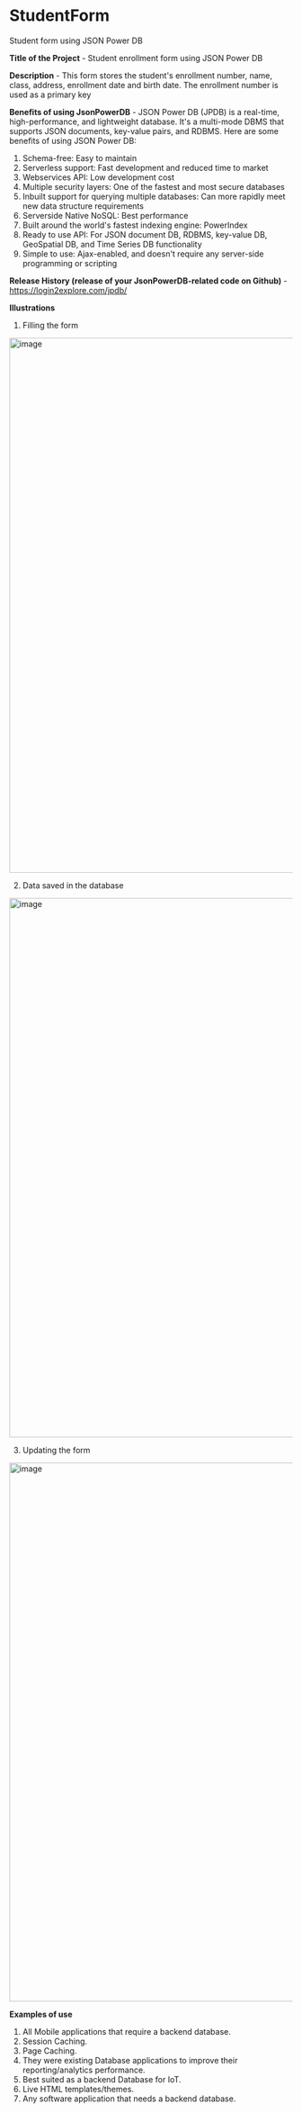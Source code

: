 # StudentForm
Student form using JSON Power DB

**Title of the Project** - Student enrollment form using JSON Power DB

**Description** - This form stores the student's enrollment number, name, class, address, enrollment date and birth date. The enrollment number is used as a primary key

**Benefits of using JsonPowerDB** - JSON Power DB (JPDB) is a real-time, high-performance, and lightweight database. It's a multi-mode DBMS that supports JSON documents, key-value pairs, and RDBMS. Here are some benefits of using JSON Power DB:
1. Schema-free: Easy to maintain
2. Serverless support: Fast development and reduced time to market
3. Webservices API: Low development cost
4. Multiple security layers: One of the fastest and most secure databases
5. Inbuilt support for querying multiple databases: Can more rapidly meet new data structure requirements
6. Serverside Native NoSQL: Best performance
7. Built around the world's fastest indexing engine: PowerIndex
8. Ready to use API: For JSON document DB, RDBMS, key-value DB, GeoSpatial DB, and Time Series DB functionality
9. Simple to use: Ajax-enabled, and doesn't require any server-side programming or scripting

**Release History (release of your JsonPowerDB-related code on Github)** - https://login2explore.com/jpdb/

**Illustrations**

1. Filling the form
<img width="951" alt="image" src="https://github.com/kuhuk521/StudentForm/assets/79625787/e6a3831c-cd33-48aa-b5a7-0943d6a29a6e">


2. Data saved in the database
<img width="959" alt="image" src="https://github.com/kuhuk521/StudentForm/assets/79625787/7f157adf-14ad-42aa-ad39-c1b696bcc057">


3. Updating the form
<img width="958" alt="image" src="https://github.com/kuhuk521/StudentForm/assets/79625787/8c386ee6-c1eb-4e2f-8ef1-e6c6cc18e97e">



**Examples of use**
1. All Mobile applications that require a backend database.
2. Session Caching.
3. Page Caching.
4. They were existing Database applications to improve their reporting/analytics performance.
5. Best suited as a backend Database for IoT.
6. Live HTML templates/themes.
8. Any software application that needs a backend database.
